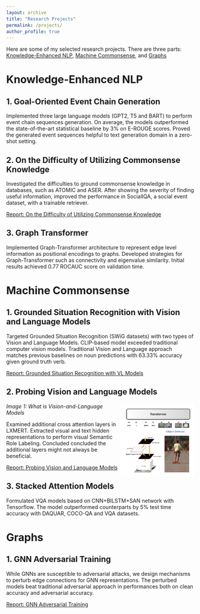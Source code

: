 ```yaml
---
layout: archive
title: "Research Projects"
permalink: /projects/
author_profile: true
---
```


Here are some of my selected research projects. There are three parts: [Knowledge-Enhanced NLP](#knowledge-enhanced-nlp), 
[Machine Commonsense](#machine-commonsense), and [Graphs](#graphs)

# Knowledge-Enhanced NLP

## 1. Goal-Oriented Event Chain Generation

Implemented three large language models (GPT2, T5 and BART) to perform event chain sequences generation. 
On average, the models outperformed the state-of-the-art statistical baseline by 3% on E-ROUGE scores. 
Proved the generated event sequences helpful to text generation domain in a zero-shot setting.

## 2. On the Difficulty of Utilizing Commonsense Knowledge

Investigated the difficulties to ground commonsense knowledge in databases, such as ATOMIC and ASER. 
After showing the severity of finding useful information, improved the performance in SocialIQA, 
a social event dataset, with a trainable retriever.

[Report: On the Difficulty of Utilizing Commonsense Knowledge](/files/Trainable_Retriever.pdf)

## 3. Graph Transformer

Implemented Graph-Transformer architecture to represent edge level information as positional encodings to graphs. 
Developed strategies for Graph-Transformer such as connectivity and eigenvalue similarity. 
Initial results achieved 0.77 ROCAUC score on validation time.

# Machine Commonsense


## 1. Grounded Situation Recognition with Vision and Language Models

Targeted Grounded Situation Recognition (SWiG datasets) with two types of Vision and Language Models. 
CLIP-based model exceeded traditional computer vision models. Traditional Vision and Language approach matches previous 
baselines on noun predictions with 63.33% accuracy given ground truth verb.

[Report: Grounded Situation Recognition with VL Models](/files/Grounded%20Situation%20Recognition.pdf)

## 2. Probing Vision and Language Models 

<p>
    <img style="float: right;" src="/images/probing_vl_models.png" width="200" >
    <em>Image 1: What is Vision-and-Language Models </em>
</p>

Examined additional cross attention layers in LXMERT. Extracted visual and text hidden representations to
 perform visual Semantic Role Labeling. Concluded concluded the additional layers might not always be beneficial. 
 
[Report: Probing Vision and Language Models ](/files/Trainable_Retriever.pdf)

## 3. Stacked Attention Models
 
Formulated VQA models based on CNN+BILSTM+SAN network with Tensorflow. 
The model outperformed counterparts by 5% test time accuracy with DAQUAR, 
COCO-QA and VQA datasets.
 
 
# Graphs
 
## 1. GNN Adversarial Training
 
While GNNs are susceptible to adversarial attacks, we design mechanisms to perturb edge connections for GNN representations.
  The perturbed models beat traditional adversarial approach in performances both on clean accuracy and adversarial accuracy.

[Report: GNN Adversarial Training](/files/GNN_ADV_Train.pdf)